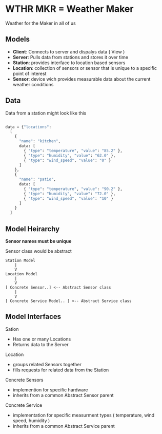 # WTHR MKR = Weather Maker
Weather for the Maker in all of us

## Models
+ **Client**: Connects to server and dispalys data ( View )
+ **Server**: Pulls data from stations and stores it over time
+ **Station**: provides interface to location based sensors
+ **Location**: collection of sensors or sensor that is unique to a specific point of interest
+ **Sensor**: device wich provides measurable data about the current weather conditions



## Data

Data from a station might look like this
```python

data = {"locations": 
  [
    { 
      "name": "kitchen", 
      data: [
        { "type": "temperature", "value": "85.2" },
        { "type": "humidity", "value": "62.0" },
        { "type": "wind_speed", "value": "0" }
      ]
    },
    { 
      "name": "patio", 
      data: [
        { "type": "temperature", "value": "90.2" },
        { "type": "humidity", "value": "72.0" },
        { "type": "wind_speed", "value": "10" }
      ]
    }
  ] 
```


## Model Heirarchy

**Sensor names must be unique**

Sensor class would be abstract

```
Station Model
    |
    V
Location Model
    |
    V
[ Concrete Sensor..] <-- Abstract Sensor class
    |
    V
[ Concrete Service Model.. ] <-- Abstract Service class
```

## Model Interfaces

Sation
+ Has one or many Locations
+ Returns data to the Server

Location
+ groups related Sensors together
+ fills requests for related data from the Station

Concrete Sensors
+ implemention for specific hardware 
+ inherits from a common Abstract Sensor parent 

Concrete Service
+ implementation for specific measurment types ( temperature, wind speed, humidity )
+ inherits from a common Abstract Service parent

